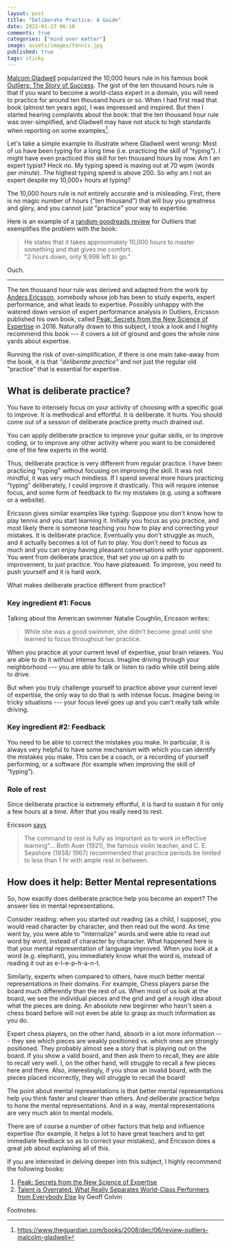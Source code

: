 ```yaml
---
layout: post
title: "Deliberate Practice: A Guide"
date: 2021-01-23 06:10
comments: true
categories: ["mind over matter"]
image: assets/images/tennis.jpg
published: true
tags: sticky
---
```

[Malcom Gladwell](https://en.wikipedia.org/wiki/Malcolm_Gladwell) popularized the 10,000 hours rule in his famous book [Outliers: The Story of Success](https://amzn.to/2Xy5KoJ). 
The gist of the ten thousand hours rule is that if you want to become a world-class expert in a domain, you will need to practice for around ten thousand hours or so. When I had first read that book (almost ten years ago), I was impressed and inspired. But then I started hearing complaints about the book: that the ten thousand hour rule was over-simplified, and Gladwell may have not stuck to high standards when reporting on some examples[^gladwellnote].

Let's take a simple example to illustrate where Gladwell went wrong: Most of us have been typing for a long time (i.e. practicing the skill of "typing"). I might have even practiced this skill for ten thousand hours by now. Am I an expert typist? Heck no. My typing speed is maxing out at 70 wpm (words per minute). The highest typing speed is above 200. So why am I not an expert despite my 10,000+ hours at typing?

The 10,000 hours rule is not entirely accurate and is misleading. First, there is no magic number of hours ("ten thousand") that will buy you greatness and glory, and you cannot just "practice" your way to expertise.

Here is an example of a [random goodreads review](https://www.goodreads.com/review/show/39454795?book_show_action=true) for Outliers that exemplifies the problem with the book:

> He states that it takes approximately 10,000 hours to master something and that gives me comfort. \
> "2 hours down, only 9,998 left to go."

Ouch.

---

The ten thousand hour rule was derived and adapted from the work by [Anders Ericsson](https://en.wikipedia.org/wiki/K._Anders_Ericsson), somebody whose job has been to study experts, expert performance, and what leads to expertise. Possibly unhappy with the watered down version of expert performance analysis in Outliers, Ericsson published his own book, called [Peak: Secrets from the New Science of Expertise](https://amzn.to/2MVFFhH) in 2016. Naturally drawn to this subject, I took a look and I highly recommend this book --- it covers a lot of ground and goes the whole nine yards about expertise.

Running the risk of over-simplification, if there is one main take-away from the book, it is that *"deliberate practice"* and not just the regular old "practice" that is essential for expertise.

## What is deliberate practice?

You have to intensely focus on your activity of choosing with a specific goal to improve. It is methodical and effortful. It is deliberate. It hurts.
You should come out of a session of deliberate practice pretty much drained out.

You can apply deliberate practice to improve your guitar skills, or to improve coding, or to improve any other activity where you want to be considered one of the few experts in the world.

Thus, deliberate practice is very different from regular practice. I have been practicing "typing" without focusing on improving the skill. It was not mindful, it was very much mindless.
If I spend several more hours practicing "typing" deliberately, I could improve it drastically. This will require intense focus, and some form of feedback to fix my mistakes (e.g. using a software or a website).

Ericsson gives similar examples like typing: Suppose you don't know how to play tennis and you start learning it. Initially you focus as you practice, and most likely there is someone teaching you how to play and correcting your mistakes. It is deliberate practice. Eventually you don't struggle as much, and it actually becomes a lot of fun to play. You don't need to focus as much and you can enjoy having pleasant conversations with your opponent. You went from deliberate practice, that set you up on a path to improvement, to just practice. You have plateaued. To improve, you need to push yourself and it is hard work.

What makes deliberate practice different from practice?


### Key ingredient #1: Focus

Talking about the American swimmer Natalie Coughlin, Ericsson writes:

> While she was a good swimmer, she didn't become great until she learned to focus throughout her practice.

When you practice at your current level of expertise, your brain relaxes. You are able to do it without intense focus. Imagine driving through your neighborhood --- you are able to talk or listen to radio while still being able to drive.

But when you truly challenge yourself to practice above your current level of expertise, the only way to do that is with intense focus. Imagine being in tricky situations --- your focus level goes up and you can't really talk while driving.


### Key ingredient #2: Feedback

You need to be able to correct the mistakes you make. In particular, it is always very helpful to have some mechanism with which you can identify the mistakes you make. This can be a coach, or a recording of yourself performing, or a software (for example when improving the skill of "typing").

### Role of rest

Since deliberate practice is extremely effortful, it is hard to sustain it for only a few hours at a time. After that you really need to rest.

Ericsson [says](https://graphics8.nytimes.com/images/blogs/freakonomics/pdf/DeliberatePractice(PsychologicalReview).pdf)

> The command to rest is fully as important as to work in effective learning"... Both Auer (1921), the famous violin teacher, and C. E. Seashore (1938/ 1967) recommended that practice periods be limited to less than 1 hr with ample rest in between.

## How does it help: Better Mental representations

So, how exactly does deliberate practice help you become an expert? The answer lies in mental representations.

Consider reading: when you started out reading (as a child, I suppose), you would read character by character, and then read out the word. As time went by, you were able to "internalize" words and were able to read out word by word, instead of character by character. What happened here is that your mental representation of language improved. When you look at a word (e.g. elephant), you immediately know what the word is, instead of reading it out as e-l-e-p-h-a-n-t.

Similarly, experts when compared to others, have much better mental representations in their domains. For example, Chess players parse the board much differently than the rest of us. When most of us look at the board, we see the individual pieces and the grid and get a rough idea about what the pieces are doing. An absolute new beginner who hasn't seen a chess board before will not even be able to grasp as much information as you do.

Expert chess players, on the other hand, absorb in a lot more information --- they see which pieces are weakly positioned vs. which ones are strongly positioned. They probably almost see a story that is playing out on the board. If you show a valid board, and then ask them to recall, they are able to recall very well. I, on the other hand, will struggle to recall a few pieces here and there. Also, interestingly, if you show an invalid board, with the pieces placed incorrectly, they will struggle to recall the board!

The point about mental representations is that better mental representations help you think faster and clearer than others. And deliberate practice helps to hone the mental representations. And in a way, mental representations are very much akin to mental models. 

There are of course a number of other factors that help and influence expertise (for example, it helps a lot to have great teachers and to get immediate feedback so as to correct your mistakes), and Ericsson does a great job about explaining all of this.

If you are interested in delving deeper into this subject, I highly recommend the following books:
1. [Peak: Secrets from the New Science of Expertise](https://amzn.to/2MVFFhH)
1. [Talent is Overrated: What Really Separates World-Class Performers from Everybody Else](https://amzn.to/3seMgE0) by Geoff Colvin


Footnotes:

[^gladwellnote]: https://www.theguardian.com/books/2008/dec/06/review-outliers-malcolm-gladwell